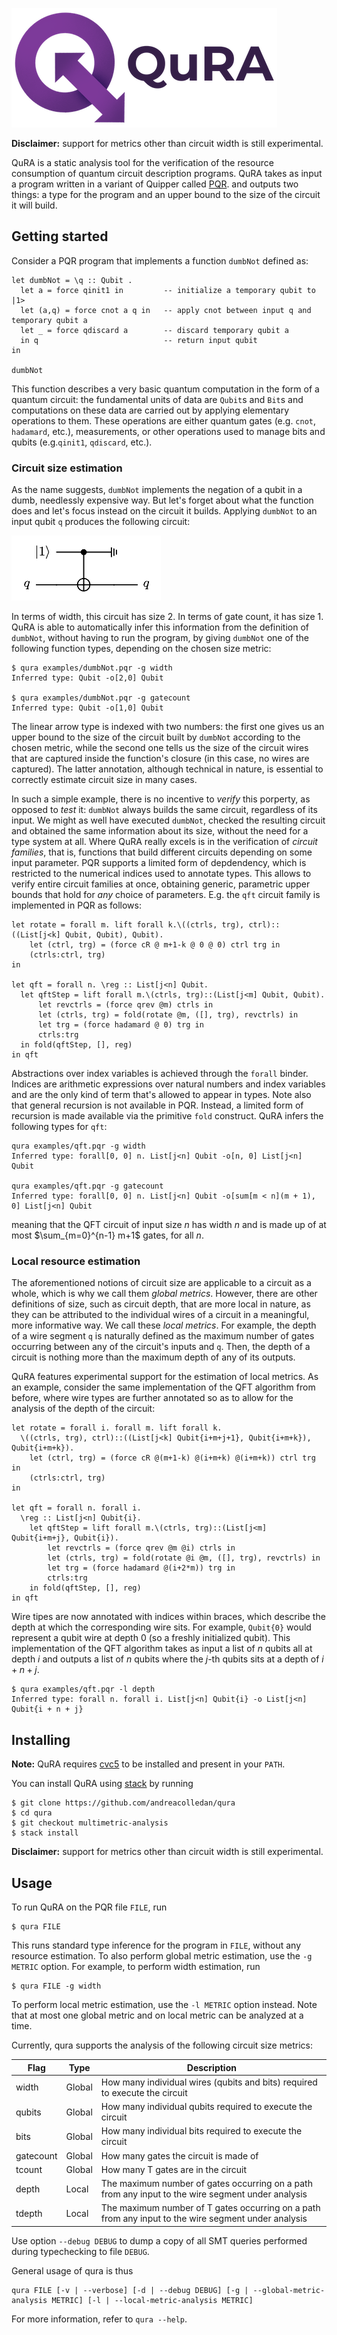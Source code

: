 ![QuRA-Logo](Header.png)

**Disclaimer:** support for metrics other than circuit width is still experimental.

QuRA is a static analysis tool for the verification of the resource consumption of quantum circuit description programs. QuRA takes as input a program written in a variant of Quipper called [PQR](src/Lang/README.md). and outputs two things: a type for the program and an upper bound to the size of the circuit it will build.

## Getting started

Consider a PQR program that implements a function `dumbNot` defined as:
```
let dumbNot = \q :: Qubit .
  let a = force qinit1 in         -- initialize a temporary qubit to |1>
  let (a,q) = force cnot a q in   -- apply cnot between input q and temporary qubit a
  let _ = force qdiscard a        -- discard temporary qubit a
  in q                            -- return input qubit
in

dumbNot
```
This function describes a very basic quantum computation in the form of a quantum circuit: the fundamental units of data are `Qubit`s and `Bit`s and computations on these data are carried out by applying elementary operations to them. These operations are either quantum gates (e.g. `cnot`, `hadamard`, etc.), measurements, or other operations used to manage bits and qubits (e.g.`qinit1`, `qdiscard`, etc.).

### Circuit size estimation

As the name suggests, `dumbNot` implements the negation of a qubit in a dumb, needlessly expensive way. But let's forget about what the function does and let's focus instead on the circuit it builds. Applying `dumbNot` to an input qubit `q` produces the following circuit:

![dumbNot-Circuit](dumbnot-circuit.png)

In terms of width, this circuit has size 2. In terms of gate count, it has size 1. QuRA is able to automatically infer this information from the definition of `dumbNot`, without having to run the program, by giving `dumbNot` one of the following function types, depending on the chosen size metric:
```
$ qura examples/dumbNot.pqr -g width
Inferred type: Qubit -o[2,0] Qubit

$ qura examples/dumbNot.pqr -g gatecount
Inferred type: Qubit -o[1,0] Qubit
```
The linear arrow type is indexed with two numbers: the first one gives us an upper bound to the size of the circuit built by `dumbNot` according to the chosen metric, while the second one tells us the size of the circuit wires that are captured inside the function's closure (in this case, no wires are captured). The latter annotation, although technical in nature, is essential to correctly estimate circuit size in many cases.

In such a simple example, there is no incentive to *verify* this porperty, as opposed to *test* it: `dumbNot` always builds the same circuit, regardless of its input. We might as well have executed `dumbNot`, checked the resulting circuit and obtained the same information about its size, without the need for a type system at all.
Where QuRA really excels is in the verification of *circuit families*, that is, functions that build different circuits depending on some input parameter.
PQR supports a limited form of depdendency, which is restricted to the numerical indices used to annotate types. This allows to verify entire circuit families at once, obtaining generic, parametric upper bounds that hold for *any* choice of parameters. E.g. the `qft` circuit family is implemented in PQR as follows:
```
let rotate = forall m. lift forall k.\((ctrls, trg), ctrl)::((List[j<k] Qubit, Qubit), Qubit).
    let (ctrl, trg) = (force cR @ m+1-k @ 0 @ 0) ctrl trg in
    (ctrls:ctrl, trg)
in

let qft = forall n. \reg :: List[j<n] Qubit.
  let qftStep = lift forall m.\(ctrls, trg)::(List[j<m] Qubit, Qubit).
      let revctrls = (force qrev @m) ctrls in
      let (ctrls, trg) = fold(rotate @m, ([], trg), revctrls) in
      let trg = (force hadamard @ 0) trg in
      ctrls:trg
  in fold(qftStep, [], reg)
in qft
```
Abstractions over index variables is achieved through the `forall` binder. Indices are arithmetic expressions over natural numbers and index variables and are the only kind of term that's allowed to appear in types. Note also that general recursion is not available in PQR. Instead, a limited form of recursion is made available via the primitive `fold` construct. QuRA infers the following types for `qft`:
```
qura examples/qft.pqr -g width
Inferred type: forall[0, 0] n. List[j<n] Qubit -o[n, 0] List[j<n] Qubit

qura examples/qft.pqr -g gatecount
Inferred type: forall[0, 0] n. List[j<n] Qubit -o[sum[m < n](m + 1), 0] List[j<n] Qubit
```
meaning that the QFT circuit of input size $n$ has width $n$ and is made up of at most $\sum_{m=0}^{n-1} m+1$ gates, for all $n$.

### Local resource estimation

The aforementioned notions of circuit size are applicable to a circuit as a whole, which is why we call them *global metrics*. However, there are other definitions of size, such as circuit depth, that are more local in nature, as they can be attributed to the individual wires of a circuit in a meaningful, more informative way. We call these *local metrics*. For example, the depth of a wire segment `q` is naturally defined as the maximum number of gates occurring between any of the circuit's inputs and `q`. Then, the depth of a circuit is nothing more than the maximum depth of any of its outputs.

QuRA features experimental support for the estimation of local metrics. As an example, consider the same implementation of the QFT algorithm from before, where wire types are further annotated so as to allow for the analysis of the depth of the circuit:

```
let rotate = forall i. forall m. lift forall k.
  \((ctrls, trg), ctrl)::((List[j<k] Qubit{i+m+j+1}, Qubit{i+m+k}), Qubit{i+m+k}).
    let (ctrl, trg) = (force cR @(m+1-k) @(i+m+k) @(i+m+k)) ctrl trg in
    (ctrls:ctrl, trg)
in

let qft = forall n. forall i.
  \reg :: List[j<n] Qubit{i}.
    let qftStep = lift forall m.\(ctrls, trg)::(List[j<m] Qubit{i+m+j}, Qubit{i}).
        let revctrls = (force qrev @m @i) ctrls in
        let (ctrls, trg) = fold(rotate @i @m, ([], trg), revctrls) in
        let trg = (force hadamard @(i+2*m)) trg in
        ctrls:trg
    in fold(qftStep, [], reg)
in qft
```

Wire tipes are now annotated with indices within braces, which describe the depth at which the corresponding wire sits. For example, `Qubit{0}` would represent a qubit wire at depth 0 (so a freshly initialized qubit). This implementation of the QFT algorithm takes as input a list of $n$ qubits all at depth $i$ and outputs a list of $n$ qubits where the $j$-th qubits sits at a depth of $i+n+j$.

```
$ qura examples/qft.pqr -l depth
Inferred type: forall n. forall i. List[j<n] Qubit{i} -o List[j<n] Qubit{i + n + j}
```

## Installing
**Note:** QuRA requires [cvc5](https://cvc5.github.io) to be installed and present in your `PATH`.

You can install QuRA using [stack](https://docs.haskellstack.org/en/stable/) by running

```
$ git clone https://github.com/andreacolledan/qura
$ cd qura
$ git checkout multimetric-analysis
$ stack install
```
**Disclaimer:** support for metrics other than circuit width is still experimental.

## Usage
To run QuRA on the PQR file `FILE`, run
```
$ qura FILE
```
This runs standard type inference for the program in `FILE`, without any resource estimation. To also perform global metric estimation, use the `-g METRIC` option. For example, to perform width estimation, run

```
$ qura FILE -g width
```
To perform local metric estimation, use the `-l METRIC` option instead. Note that at most one global metric and on local metric can be analyzed at a time.

Currently, qura supports the analysis of the following circuit size metrics:

| Flag | Type | Description |
|-|-|-|
| width | Global | How many individual wires (qubits and bits) required to execute the circuit |
| qubits | Global | How many individual qubits required to execute the circuit  | Global |
| bits | Global | How many individual bits required to execute the circuit
| gatecount | Global | How many gates the circuit is made of
| tcount | Global | How many T gates are in the circuit |
| depth | Local | The maximum number of gates occurring on a path from any input to the wire segment under analysis
| tdepth | Local | The maximum number of T gates occurring on a path from any input to the wire segment under analysis

Use option `--debug DEBUG` to dump a copy of all SMT queries performed during typechecking to file `DEBUG`.

General usage of qura is thus
```
qura FILE [-v | --verbose] [-d | --debug DEBUG] [-g | --global-metric-analysis METRIC] [-l | --local-metric-analysis METRIC]
```
For more information, refer to `qura --help`.
